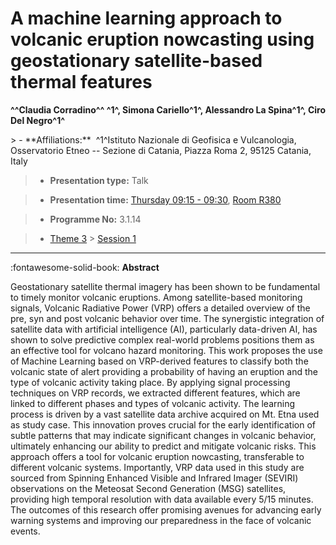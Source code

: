 # A machine learning approach to volcanic eruption nowcasting using geostationary satellite-based thermal features

**^^Claudia Corradino^^ ^1^, Simona Cariello^1^, Alessandro La Spina^1^, Ciro Del Negro^1^**

<!-- more -->> - **Affiliations:**  ^1^Istituto Nazionale di Geofisica e Vulcanologia, Osservatorio Etneo -- Sezione di Catania, Piazza Roma 2, 95125 Catania, Italy 

> - **Presentation type:** Talk

> - **Presentation time:** [Thursday 09:15 - 09:30](../sessions_comparison.md#__tabbed_3_5), [Room R380](../maps_venue.md#__tabbed_1_1)

> - **Programme No:** 3.1.14

> - [Theme 3](../theme3.md) > [Session 1](../sessions/session-3-1.md)

--- 

:fontawesome-solid-book: **Abstract**

Geostationary satellite thermal imagery has been shown to be fundamental to timely monitor volcanic eruptions. Among satellite-based monitoring signals, Volcanic Radiative Power (VRP) offers a detailed overview of the pre, syn and post volcanic behavior over time. The synergistic integration of satellite data with artificial intelligence (AI), particularly data-driven AI, has shown to solve predictive complex real-world problems positions them as an effective tool for volcano hazard monitoring. This work proposes the use of Machine Learning based on VRP-derived features to classify both the volcanic state of alert providing a probability of having an eruption and the type of volcanic activity taking place. By applying signal processing techniques on VRP records, we extracted different features, which are linked to different phases and types of volcanic activity. The learning process is driven by a vast satellite data archive acquired on Mt. Etna used as study case. This innovation proves crucial for the early identification of subtle patterns that may indicate significant changes in volcanic behavior, ultimately enhancing our ability to predict and mitigate volcanic risks. This approach offers a tool for volcanic eruption nowcasting, transferable to different volcanic systems. Importantly, VRP data used in this study are sourced from Spinning Enhanced Visible and Infrared Imager (SEVIRI) observations on the Meteosat Second Generation (MSG) satellites, providing high temporal resolution with data available every 5/15 minutes. The outcomes of this research offer promising avenues for advancing early warning systems and improving our preparedness in the face of volcanic events.

